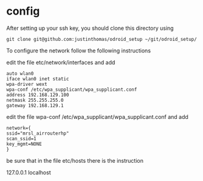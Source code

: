 config
======

After setting up your ssh key, you should clone this directory using

    git clone git@github.com:justinthomas/odroid_setup ~/git/odroid_setup/

To configure the network follow the following instructions

edit the file etc/network/interfaces and add

    auto wlan0
    iface wlan0 inet static
    wpa-driver wext
    wpa-conf /etc/wpa_supplicant/wpa_supplicant.conf
    address 192.168.129.100
    netmask 255.255.255.0
    gateway 192.168.129.1

edit the file wpa-conf /etc/wpa_supplicant/wpa_supplicant.conf and add

    network={
    ssid="mrsl_airrouterhp"
    scan_ssid=1
    key_mgmt=NONE
    }

be sure that in the file etc/hosts there is the instruction

127.0.0.1 localhost
